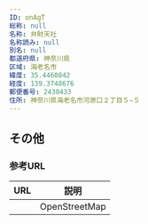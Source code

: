 ```yaml
---
ID: onAgT
総称: null
名称: 弁財天社
名称読み: null
別名: null
都道府県: 神奈川県
区域: 海老名市
緯度: 35.4460842
経度: 139.3748676
郵便番号: 2430433
住所: 神奈川県海老名市河原口２丁目５−５
---
```


## その他

### 参考URL

| URL | 説明          |
| --- | ------------- |
|     | OpenStreetMap |
